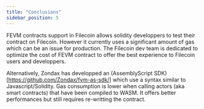 ```yaml
---
title: "Conclusions"
sidebar_position: 5
---
```


FEVM contracts support in Filecoin allows solidity developpers to test their contract on Filecoin. However it currently uses a significant amount of gas which can be an issue for production. The Filecoin dev team is dedicated to optimize the cost of FEVM contract to offer the best experience to Filecoin users and developpers.

Alternatively, Zondax has developped an (AssemblyScript SDK)[https://github.com/Zondax/fvm-as-sdk/] which use a syntax similar to Javascript/Solidity. Gas consumption is lower when calling actors (aka smart contracts) that have been compiled to WASM. It offers better performances but still requires re-writting the contract.